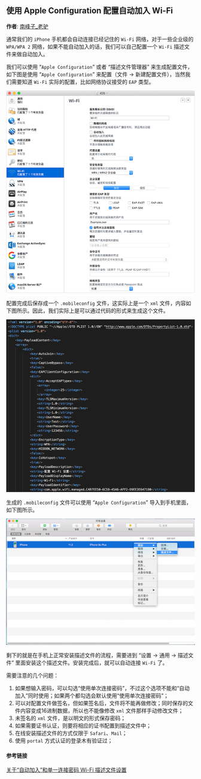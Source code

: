## 使用 Apple Configuration 配置自动加入 Wi-Fi

**作者**: [南峰子\_老驴](https://weibo.com/touristdiary)

通常我们的 `iPhone` 手机都会自动连接已经记住的 `Wi-Fi` 网络，对于一些企业级的 `WPA/WPA 2` 网络，如果不能自动加入的话，我们可以自己配置一个 `Wi-Fi` 描述文件来做自动加入。

我们可以使用 “`Apple Configuration`” 或者 “描述文件管理器” 来生成配置文件，如下图是使用 “`Apple Configuration`” 来配置（文件 -&gt; 新建配置文件），当然我们需要知道 `Wi-Fi` 实际的配置，比如网络协议接受的 `EAP` 类型。

![](./1.png)

配置完成后保存成一个 `.mobileconfig` 文件，这实际上是一个 `xml` 文件，内容如下图所示。因此，我们实际上是可以通过代码的形式来生成这个文件。

![](./2.png)

生成的 `.mobileconfig` 文件可以使用 “`Apple Configuration`” 导入到手机里面，如下图所示。

![](./3.png)

剩下的就是在手机上正常安装描述文件的流程，需要进到 “设置 -&gt; 通用 -&gt; 描述文件” 里面安装这个描述文件。安装完成后，就可以自动连接 `Wi-Fi` 了。

需要注意的几个问题：

1. 如果想输入密码，可以勾选“使用单次连接密码”，不过这个选项不能和“自动加入”同时使用；如果两个都勾选会默认使用“使用单次连接密码”；
2. 可以对配置文件做签名，但如果签名后，文件将不能再做修改；同时保存的文件内容变成16进制数据，所以也不能像修改 `xml` 文件那样手动修改文件；
3. 未签名的 `xml` 文件，是以明文的形式保存密码；
4. 如果需要证书认证，则要将相应的证书配置到描述文件中；
5. 在线安装描述文件的方式仅限于 `Safari`、`Mail`；
6. 使用 `portal` 方式认证的登录木有验证过；

#### 参考链接

[关于“自动加入”和单一连接密码 Wi-Fi 描述文件设置](https://support.apple.com/zh-cn/HT202343)

